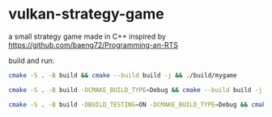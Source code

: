 # vulkan-strategy-game
a small strategy game made in C++ inspired by https://github.com/baeng72/Programming-an-RTS

build and run:
```bash
cmake -S . -B build && cmake --build build -j && ./build/mygame
```

```bash
cmake -S . -B build -DCMAKE_BUILD_TYPE=Debug && cmake --build build -j && ./build/mygame
```

```bash
cmake -S . -B build -DBUILD_TESTING=ON -DCMAKE_BUILD_TYPE=Debug && cmake --build build --target build_tests -j
```